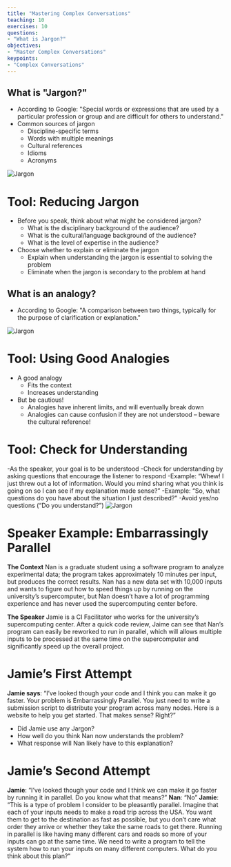 ```yaml
---
title: "Mastering Complex Conversations"
teaching: 10
exercises: 10
questions:
- "What is Jargon?"
objectives:
- "Master Complex Conversations"
keypoints:
- "Complex Conversations"
---
```

## What is "Jargon?"
- According to Google: "Special words or expressions that are used by a particular profession or group and are difficult for others to understand."
- Common sources of jargon
  - Discipline-specific terms
  - Words with multiple meanings
  - Cultural references
  - Idioms
  - Acronyms

![Jargon](//nguyentj.github.io/CyberAmbassadors-CMS/fig/Jargon.PNG)

# Tool: Reducing Jargon

- Before you speak, think about what might be considered jargon?
  - What is the disciplinary background of the audience?
  - What is the cultural/language background of the audience?
  - What is the level of expertise in the audience?
- Choose whether to explain or eliminate the jargon
  - Explain when understanding the jargon is essential to solving the problem
  - Eliminate when the jargon is secondary to the problem at hand

## What is an analogy?
- According to Google: "A comparison between two things, typically for the purpose of clarification or explanation."

![Jargon](//nguyentj.github.io/CyberAmbassadors-CMS/fig/Analogy.PNG)

# Tool: Using Good Analogies
- A good analogy
  - Fits the context
  - Increases understanding
- But be cautious!
  - Analogies have inherent limits, and will eventually break down
  - Analogies can cause confusion if they are not understood – beware the cultural reference!

# Tool: Check for Understanding
-As the speaker, your goal is to be understood
-Check for understanding by asking questions that encourage the listener to respond
  -Example: “Whew! I just threw out a lot of information. Would you mind sharing what you think is going on so I can see if my explanation made sense?”
  -Example: “So, what questions do you have about the situation I just described?”
-Avoid yes/no questions (“Do you understand?”)
![Jargon](//nguyentj.github.io/CyberAmbassadors-CMS/fig/understand.PNG)

# Speaker Example: Embarrassingly Parallel
**The Context**
Nan is a graduate student using a software program to analyze experimental data; the program takes approximately 10 minutes per input, but produces the correct results. Nan has a new data set with 10,000 inputs and wants to figure out how to speed things up by running on the university’s supercomputer, but Nan doesn’t have a lot of programming experience and has never used the supercomputing center before.

**The Speaker**
Jamie is a CI Facilitator who works for the university’s supercomputing center. After a quick code review, Jaime can see that Nan’s program can easily be reworked to run in parallel, which will allows multiple inputs to be processed at the same time on the supercomputer and significantly speed up the overall project.

# Jamie’s First Attempt
**Jamie says**:  “I’ve looked though your code and I think you can make it go faster. Your problem is Embarrassingly Parallel. You just need to write a submission script to distribute your program across many nodes. Here is a website to help you get started. That makes sense? Right?”
  - Did Jamie use any Jargon?
  - How well do you think Nan now understands the problem?
  - What response will Nan likely have to this explanation?

# Jamie’s Second Attempt
**Jamie**: “I’ve looked though your code and I think we can make it go faster by running it in parallel.  Do you know what that means?”
**Nan**: “No”
**Jamie**: “This is a type of problem I consider to be pleasantly parallel.  Imagine that each of your inputs needs to make a road trip across the USA. You want them to get to the destination as fast as possible, but you don’t care what order they arrive or whether they take the same roads to get there. Running in parallel is like having many different cars and roads so more of your inputs can go at the same time. We need to write a program to tell the system how to run your inputs on many different computers. What do you think about this plan?"
